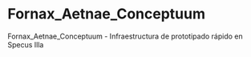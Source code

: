 # Fornax_Aetnae_Conceptuum
Fornax_Aetnae_Conceptuum - Infraestructura de prototipado rápido en Specus Illa
